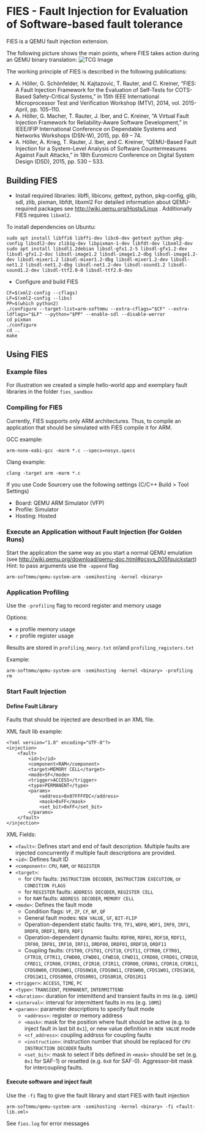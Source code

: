 FIES - Fault Injection for Evaluation of Software-based fault tolerance
==========================================================================

FIES is a QEMU fault injection extension.
 
The following picture shows the main points, where FIES takes action during an QEMU binary translation:
![TCG Image](fies_doc/fies_tcg.png)

The working principle of FIES is described in the following publications:
* A. Höller, G. Schönfelder, N. Kajtazovic, T. Rauter, and C. Kreiner, “FIES: A Fault Injection Framework for the Evaluation of Self-Tests for COTS-Based Safety-Critical Systems,” in 15th IEEE International Microprocessor Test and Verification Workshop (MTV), 2014, vol. 2015-April, pp. 105–110.
* A. Höller, G. Macher, T. Rauter, J. Iber, and C. Kreiner, “A Virtual Fault Injection Framework for Reliability-Aware Software Development,” in IEEE/IFIP International Conference on Dependable Systems and Networks Workshops (DSN-W), 2015, pp. 69 – 74.
* A. Höller, A. Krieg, T. Rauter, J. Iber, and C. Kreiner, “QEMU-Based Fault Injection for a System-Level Analysis of Software Countermeasures Against Fault Attacks,” in 18th Euromicro Conference on Digital System Design (DSD), 2015, pp. 530 – 533.

Building FIES
--------------

* Install required libraries: libffi, libiconv, gettext, python, pkg-config, glib, sdl, zlib, pixman, libfdt, libxml2
  For detailed information about QEMU-required packages see http://wiki.qemu.org/Hosts/Linux . Additionally FIES requires `libxml2`.

To install dependencies on Ubuntu:
```
sudo apt install libffi6 libffi-dev libc6-dev gettext python pkg-config libsdl2-dev zlib1g-dev libpixman-1-dev libfdt-dev libxml2-dev
sudo apt install libsdl1.2debian libsdl-gfx1.2-5 libsdl-gfx1.2-dev libsdl-gfx1.2-doc libsdl-image1.2 libsdl-image1.2-dbg libsdl-image1.2-dev libsdl-mixer1.2 libsdl-mixer1.2-dbg libsdl-mixer1.2-dev libsdl-net1.2 libsdl-net1.2-dbg libsdl-net1.2-dev libsdl-sound1.2 libsdl-sound1.2-dev libsdl-ttf2.0-0 libsdl-ttf2.0-dev
```

* Configure and build FIES
```splus
CF=$(xml2-config --cflags)
LF=$(xml2-config --libs)
PP=$(which python2)
./configure --target-list=arm-softmmu --extra-cflags="$CF" --extra-ldflags="$LF" --python="$PP" --enable-sdl --disable-werror
cd pixman
./configure
cd ..
make
```

Using FIES
-----------

### Example files
For illustration we created a simple hello-world app and exemplary fault libraries in the folder `fies_sandbox`

### Compiling for FIES
Currently, FIES supports only ARM architectures. Thus, to compile an application that should be simulated with FIES compile it for ARM.

GCC example:
```splus
arm-none-eabi-gcc -marm *.c --specs=nosys.specs
```

Clang example:
```splus
clang -target arm -marm *.c 
```

If you use Code Sourcery use the following settings (C/C++ Build > Tool Settings)
* Board: QEMU ARM Simulator (VFP)
* Profile: Simulator
* Hosting: Hosted

### Execute an Application without Fault Injection (for Golden Runs)
Start the application the same way as you start a normal QEMU emulation (see http://wiki.qemu.org/download/qemu-doc.html#pcsys_005fquickstart)
Hint: to pass arguments use the `-append` flag

```splus
arm-softmmu/qemu-system-arm -semihosting -kernel <binary>
```

### Application Profiling
Use the `-profiling` flag to record register and memory usage

Options:
* `m` profile memory usage
* `r` profile register usage

Results are stored in `profiling_meory.txt` or/and `profiling_registers.txt`

Example:
```splus
arm-softmmu/qemu-system-arm -semihosting -kernel <binary> -profiling rm
```

### Start Fault Injection
#### Define Fault Library
Faults that should be injected are described in an XML file.

XML fault lib example:
```splus
<?xml version="1.0" encoding="UTF-8"?>
<injection>
	<fault>
		<id>1</id>
		<component>RAM</component>
		<target>MEMORY CELL</target>
		<mode>SF</mode>
		<trigger>ACCESS</trigger>
		<type>PERMANENT</type>
		<params> 
			<address>0x07FFFFDC</address>
			<mask>0xFF</mask>
			<set_bit>0xFF</set_bit>
		</params>
	</fault>
</injection>
```

XML Fields:
* `<fault>`: Defines start and end of fault description. Multiple faults are injected concurrently if multiple fault descriptions are provided.
* `<id>`: Defines fault ID
* `<component>`: `CPU`, `RAM`, or `REGISTER`
* `<target>`:
  * for `CPU` faults: `INSTRUCTION DECODER`, `INSTRUCTION EXECUTION`, or `CONDITION FLAGS`
  * for `REGISTER` faults: `ADDRESS DECODER`, `REGISTER CELL`
  * for `RAM` faults: `ADDRESS DECODER`, `MEMORY CELL`
* `<mode>`: Defines the fault mode
  * Condition flags: `VF`, `ZF`, `CF`, `NF`, `QF`
  * General fault modes: `NEW VALUE`, `SF`, `BIT-FLIP`
  * Operation-dependent static faults: `TF0`, `TF1`, `WDF0`, `WDF1`, `IRF0`, `IRF1`,
`DRDF0`, `DRDF1`, `RDF0`, `RDF1`
  * Operation-dependent dynamic faults: `RDF00`, `RDF01`, `RDF10`, `RDF11`, `IRF00`, `IRF01`, `IRF10`, `IRF11`, `DRDF00`, `DRDF01`, `DRDF10`, `DRDF11`
  * Coupling faults: `CFST00`, `CFST01`, `CFST10`, `CFST11`, `CFTR00`, `CFTR01`, `CFTR10`, `CFTR11`, `CFWD00`, `CFWD01`, `CFWD10`, `CFWD11`, `CFRD00`, `CFRD01`, `CFRD10`, `CFRD11`, `CFIR00`, `CFIR01`, `CFIR10`, `CFIR11`, `CFDR00`, `CFDR01`, `CFDR10`, `CFDR11`, `CFDS0W00`, `CFDS0W01`, `CFDS0W10`, `CFDS0W11`, `CFDSW00`, `CFDS1W01`, `CFDS1W10`, `CFDS1W11`, `CFDS0R00`, `CFDS0R01`, `CFDS0R10`, `CFDS1R11`
* `<trigger>`: `ACCESS`, `TIME`, `PC`
* `<type>`: `TRANSIENT`, `PERMANENT`, `INTERMITTEND`
* `<duration>`: duration for intemittend and transient faults in ms (e.g. `10MS`)
* `<interval>`: interval for intermittent faults in ms (e.g. `10MS`)
* `<params>`: parameter descriptions to specify fault mode
  * `<address>`: register or memory address
  * `<mask>`: mask for the position where fault should be active (e.g. to inject fault in last bit `0x1`), or new value definition in `NEW VALUE` mode
  * `<cf_address>`: coupling addrsss for coupling faults
  * `<instruction>`: instruction number that should be replaced for `CPU INSTRUCTION DECODER` faults 
  * `<set_bit>`: mask to select if bits defined in `<mask>` should be set (e.g. `0x1` for SAF-1) or resetted (e.g. `0x0` for SAF-0). Aggressor-bit mask for intercoupling faults.

#### Execute software and inject fault
Use the `-fi` flag to give the fault library and start FIES with fault injection

```splus
arm-softmmu/qemu-system-arm -semihosting -kernel <binary> -fi <fault-lib.xml>
```

See `fies.log` for error messages
